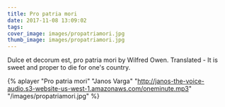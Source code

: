 ```yaml
---
title: Pro patria mori
date: 2017-11-08 13:09:02
tags:
cover_image: images/propatriamori.jpg
thumb_image: images/propatriamori.jpg
---
```

 
Dulce et decorum est, pro patria mori by Wilfred Owen. Translated - It is sweet and proper to die for one's country. 

{% aplayer "Pro patria mori" "Janos Varga" "http://janos-the-voice-audio.s3-website-us-west-1.amazonaws.com/oneminute.mp3" "/images/propatriamori.jpg"  %}
